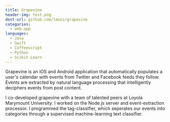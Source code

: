 ```yaml
---
title: Grapevine
header-img: test.png
dest-url: github.com/lmucs/grapevine
categories:
  - web-app
languages:
  - Java
  - Swift
  - Coffeescript
  - Python
  - Scikit-Learn
---
```

Grapevine is an iOS and Android application that automatically populates a user's calendar
with events from Twitter and Facebook feeds they follow. Events are extracted by natural language processing
that intelligently deciphers events from post content.

I co-developed grapevine with a team of talented peers at Loyola Marymount University.
I worked on the Node.js server and event-extraction processor. I programmed the tag-classifier, which
seperates our events into categories through a supervised machine-learning text classifier.